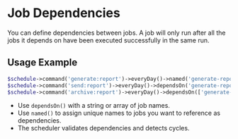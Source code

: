 # Job Dependencies

You can define dependencies between jobs. A job will only run after all the jobs it depends on have been executed successfully in the same run.

## Usage Example

```php
$schedule->command('generate:report')->everyDay()->named('generate-report');
$schedule->command('send:report')->everyDay()->dependsOn('generate-report');
$schedule->command('archive:report')->everyDay()->dependsOn(['generate-report', 'send-report']);
```

- Use `dependsOn()` with a string or array of job names.
- Use `named()` to assign unique names to jobs you want to reference as dependencies.
- The scheduler validates dependencies and detects cycles.
